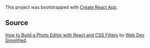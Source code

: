 This project was bootstrapped with [Create React App](https://github.com/facebook/create-react-app).

## Source

[How to Build a Photo Editor with React and CSS Filters](https://www.youtube.com/watch?v=J243ncoInNE) by [Web Dev Simplified](https://www.youtube.com/channel/UCFbNIlppjAuEX4znoulh0Cw).
